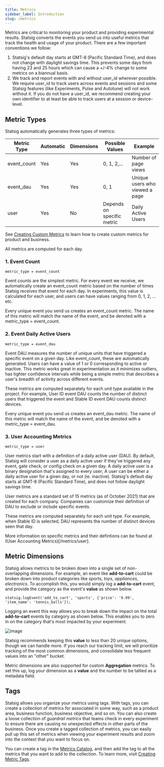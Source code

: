 ```yaml
---
title: Metrics
sidebar_label: Introduction
slug: /metrics
---
```


Metrics are critical to monitoring your product and providing experimental results. Statsig converts the events you send us into useful metrics that track the health and usage of your product. There are a few important conventions we follow:

1. Statsig's default day starts at GMT-8 (Pacific Standard Time), and does not change with daylight savings time. This prevents some days from having 23 and 25 hours which can cause a +/-4% change to some metrics on a biannual basis.
2. We track and report events with and without user_id wherever possible. We require user_id to track users across events and sessions and some Statsig features (like Experiments, Pulse and Autotune) will not work without it. If you do not have a user_id, we recommend creating your own identifier to at least be able to track users at a session or device-level.

## Metric Types

Statsig automatically generates three types of metrics:

| Metric Type | Automatic | Dimensions | Possible Values            | Example                        |
| ----------- | --------- | ---------- | -------------------------- | ------------------------------ |
| event_count | Yes       | Yes        | 0, 1, 2,...                | Number of page views           |
| event_dau   | Yes       | Yes        | 0, 1                       | Unique users who viewed a page |
| user        | Yes       | No         | Depends on specific metric | Daily Active Users             |

See [Creating Custom Metrics](/metrics/create) to learn how to create custom metrics for product and business.

All metrics are computed for each day.

### 1. Event Count

`metric_type = event_count`

Event counts are the simplest metric. For every event we receive, we automatically create an event_count metric based on the number of times Statsig receives that event for each day. In experiments, this value is calculated for each user, and users can have values ranging from 0, 1, 2, ... etc.

Every unique event you send us creates an event_count metric. The name of this metric will match the name of the event, and be denoted with a metric_type = event_count.

### 2. Event Daily Active Users

`metric_type = event_dau`

Event DAU measures the number of unique units that have triggered a specific event on a given day. Like event_count, these are automatically generated. Users can have a value of 1 or 0 corresponding to active or inactive. This metric works great in experimentation as it minimizes outliers, has tighter confidence intervals while being a simple metric that describes a user's breadth of activity across different events.

These metrics are computed separately for each unit type available in the project. For example, User ID event DAU counts the number of distinct users that triggered the event and Stable ID event DAU counts distinct devices.

Every unique event you send us creates an event_dau metric. The name of this metric will match the name of the event, and be denoted with a metric_type = event_dau.

### 3. User Accounting Metrics

`metric_type = user`

User metrics start with a definition of a daily active user (DAU). By default, Statsig will consider a user as a daily active user if they've triggered any event, gate check, or config check on a given day. A daily active user is a binary designation that's assigned to every user; A user can be either a daily active user for a given day, or not (ie. inactive). Statsig's default day starts at GMT-8 (Pacific Standard Time), and does not follow daylight savings time.

User metrics are a standard set of 15 metrics (as of October 2021) that are created for each company. Companies can customize their definition of DAU to exclude or include specific events.

These metrics are computed separately for each unit type. For example, when Stable ID is selected, DAU represents the number of distinct devices seen that day.

More information on specific metrics and their defintions can be found at (User Accounting Metrics)[/metrics/user].

## Metric Dimensions

Statsig allows metrics to be broken down into a single set of non-overlapping dimensions. For example, an event like **add-to-cart** could be broken down into product categories like _sports_, _toys_, _appliances_, _electronics_. To accomplish this, you would simply log a **add-to-cart** event, and provide the category as the event's **value** as shown below.

```
statsig.logEvent('add_to_cart', 'sports', {'price': '9.99', 'item_name': 'tennis_balls'});
```

Logging an event this way allows you to break down the impact on the total **add-to-cart** events by category as shown below. This enables you to zero in on the category that's most impacted by your experiment. 

![image](https://user-images.githubusercontent.com/1315028/162332284-259ea614-8cb6-4c9d-aebd-3e41f9092a64.png)


Statsig recommends keeping this **value** to less than 20 unique options, though we can handle more. If you reach our tracking limit, we will prioritize tracking of the most common dimensions, and consolidate less frequent values into an "other" bucket.

Metric dimensions are also supported for custom **Aggregation** metrics. To set this up, log your dimension as a **value** and the number to be tallied as a metadata field.

## Tags

Statsig allows you organize your metrics using tags. With tags, you can create a collection of metrics for associated in some way, such as a product area, business function, business objective, and so on. You can also create a loose collection of _guardrail metrics_ that teams check in every experiment to ensure there are causing no unexpected effects in other parts of the business. Once you create a tagged collection of metrics, you can easily pull up this set of metrics when viewing your experiment results and zoom into the context that you want to focus on.

You can create a tag in the [Metrics Catalog](https://console.statsig.com/4TLCtqzctSqusYcQljJLJE/metrics/metrics_catalog), and then add the tag to all the metrics that you want to add to the collection. To learn more, visit [Creating Metric Tags](https://docs.statsig.com/metrics/create-metric-tags).
